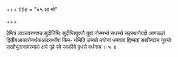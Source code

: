 +++
title = "०५ आ नो"

+++

हेमित्र त्वञ्चवरुणश्च सुदीतिभिः सुदीप्तियुक्तौ युवां नोस्मभ्यं सधस्थे सहस्थानेयज्ञे आगच्छ्तं द्वितीयआकारोनर्थकआदरार्थोवा किम- र्थमिति उच्यते मघोनां धनवतां ह्विष्मतां सखीनाञ्च युवयोः सखीभूतानामस्माकं क्षये गृहे स्वे स्वकीये वृधसे वर्धनाय ॥ ५ ॥